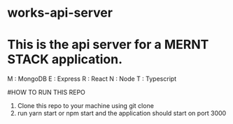 # works-api-server

# This is the api server for a MERNT STACK application.
M : MongoDB
E : Express
R : React
N : Node
T : Typescript

#HOW TO RUN THIS REPO

1. Clone this repo to your machine using git clone
2. run yarn start or npm start and the application should start on port 3000

